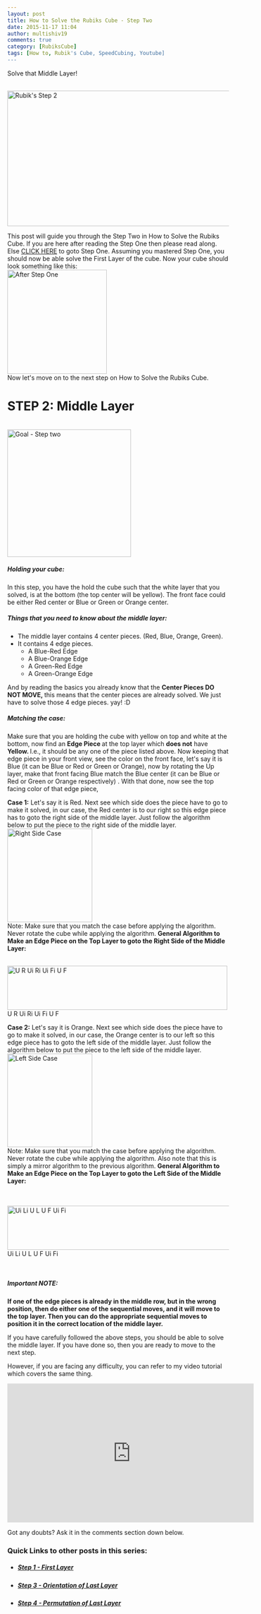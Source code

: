 ```yaml
---
layout: post
title: How to Solve the Rubiks Cube - Step Two
date: 2015-11-17 11:04
author: multishiv19
comments: true
category: [RubiksCube]
tags: [How to, Rubik's Cube, SpeedCubing, Youtube]
---
```


Solve that Middle Layer!

<p><br/><img class="aligncenter size-large wp-image-218" src="{{ site.baseurl }}/assets/img/rb2/Rubiks-Step-2-1024x307.png" alt="Rubik's Step 2" width="1024" height="307" /><br/></p>
<p>This post will guide you through the Step Two in How to Solve the Rubiks Cube.
    If you are here after reading the Step One then please read along. Else <a href="{{ site.baseurl }}/how-to-solve-the-rubiks-cube/">CLICK HERE</a> to goto Step One. Assuming you mastered Step One, you should now be able solve the First Layer of the cube. Now your cube should look something like this:
    <a href="{{ site.baseurl }}/assets/img/rb2/After-Step-One.png"><br/><img class="aligncenter size-full wp-image-123" src="{{ site.baseurl }}/assets/img/rb2/After-Step-One.png" alt="After Step One" width="226" height="236" /><br/></a> Now let's move on to the next step on How to Solve the Rubiks Cube.</p>
<h1>STEP 2: Middle Layer</h1>
<p>  <br/><img class="aligncenter wp-image-127 size-full" src="{{ site.baseurl }}/assets/img/rb2/Goal1.png" alt="Goal - Step two" width="281" height="289" /><br/></p>
<h5>Holding your cube:</h5>
<p>In this step, you have the hold the cube such that the white layer that you solved, is at the bottom (the top center will be yellow). The front face could be either Red center or Blue or Green or Orange center.</p>
<h5>Things that you need to know about the middle layer:</h5>
<ul>
    <li>The middle layer contains 4 center pieces. (Red, Blue, Orange, Green).</li>
    <li>It contains 4 edge pieces.
        <ul>
            <li>A Blue-Red Edge</li>
            <li>A Blue-Orange Edge</li>
            <li>A Green-Red Edge</li>
            <li>A Green-Orange Edge</li>
        </ul>
    </li>
</ul>
<p>And by reading the basics you already know that the <strong>Center Pieces DO NOT MOVE, </strong>this means that the center pieces are already solved. We just have to solve those 4 edge pieces. yay! :D</p>
<h5>Matching the case:</h5>
<p>Make sure that you are holding the cube with yellow on top and white at the bottom, now find an <strong>Edge Piece </strong>at the top layer which <strong>does not</strong> have <strong>Yellow. </strong>I.e., it should be any one of the piece listed above. Now keeping that edge piece in your front view, see the color on the front face, let's say it is Blue (it can be Blue or Red or Green or Orange), now by rotating the Up layer, make that front facing Blue match the Blue center (it can be Blue or Red or Green or Orange respectively) . With that done, now see the top facing color of that edge piece,</p>
<p><strong>Case 1:</strong> Let's say it is Red. Next see which side does the piece have to go to make it solved, in our case, the Red center is to our right so this edge piece has to goto the right side of the middle layer. Just follow the algorithm below to put the piece to the right side of the middle layer. <br/><img class="aligncenter size-full wp-image-128" src="{{ site.baseurl }}/assets/img/rb2/Right-Side-Case.png" alt="Right Side Case" width="193" height="212" /><br/> Note: Make sure that you match the case before applying the algorithm. Never rotate the cube while applying the algorithm. <strong>General Algorithm to Make an Edge Piece on the Top Layer to goto the Right Side of the Middle Layer:</strong></p>
<a href="{{ site.baseurl }}/assets/img/rb2/Right-Side.png"><br/><img class="wp-image-129" src="{{ site.baseurl }}/assets/img/rb2/Right-Side-300x60.png" alt="U R Ui Ri Ui Fi U F" width="500" height="100" /></a><br/> U R Ui Ri Ui Fi U F<br/>
<p><strong>Case 2:</strong> Let's say it is Orange. Next see which side does the piece have to go to make it solved, in our case, the Orange center is to our left so this edge piece has to goto the left side of the middle layer. Just follow the algorithm below to put the piece to the left side of the middle layer. <br/><img class="aligncenter size-full wp-image-130" src="{{ site.baseurl }}/assets/img/rb2/Left-Side-Case.png" alt="Left Side Case" width="193" height="212" /><br/> Note: Make sure that you match the case before applying the algorithm. Never rotate the cube while applying the algorithm. Also note that this is simply a mirror algorithm to the previous algorithm. <strong>General Algorithm to Make an Edge Piece on the Top Layer to goto the Left Side of the Middle Layer:</strong></p><br/>
<a href="{{ site.baseurl }}/assets/img/rb2/Left-Side.png"><br/><img class="wp-image-131" src="{{ site.baseurl }}/assets/img/rb2/Left-Side-300x59.png" alt="Ui Li U L U F Ui Fi" width="509" height="100" /></a><br/> Ui Li U L U F Ui Fi<br/>
<p>&nbsp;</p>
<h5>Important NOTE:</h5>
<p><strong>If one of the edge pieces is already in the middle row, but in the wrong position, then do either one of the sequential moves, and it will move to the top layer. Then you can do the appropriate sequential moves to position it in the correct location of the middle layer.</strong>  </p>
<p>If you have carefully followed the above steps, you should be able to solve the middle layer. If you have done so, then you are ready to move to the next step.</p>
<p>However, if you are facing any difficulty, you can refer to my video tutorial which covers the same thing.</p>
<p>
    <iframe src="https://www.youtube.com/embed/TKHu99iLjgY" width="560" height="315" frameborder="0" allowfullscreen="allowfullscreen"></iframe>
</p>
<p>Got any doubts? Ask it in the comments section down below.</p>
<h3>Quick Links to other posts in this series:</h3>
<ul>
    <li>
        <h5><a href="{{ site.baseurl }}/how-to-solve-the-rubiks-cube/" target="_blank">Step 1 - First Layer</a></h5></li>
    <li>
        <h5><a href="{{ site.baseurl }}/how-to-solve-the-rubiks-cube-step-three/" target="_blank">Step 3 - Orientation of Last Layer</a></h5></li>
    <li>
        <h5><a href="{{ site.baseurl }}/how-to-solve-the-rubiks-cube-step-four/" target="_blank">Step 4 - Permutation of Last Layer</a></h5></li>
</ul>
